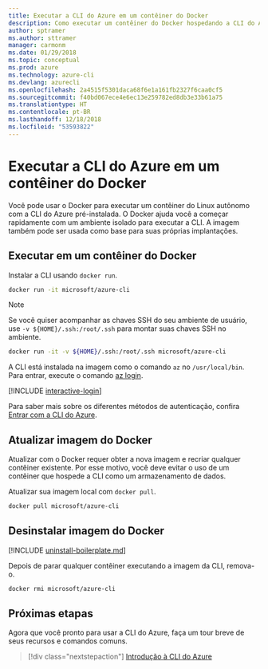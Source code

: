 ```yaml
---
title: Executar a CLI do Azure em um contêiner do Docker
description: Como executar um contêiner do Docker hospedando a CLI do Azure
author: sptramer
ms.author: sttramer
manager: carmonm
ms.date: 01/29/2018
ms.topic: conceptual
ms.prod: azure
ms.technology: azure-cli
ms.devlang: azurecli
ms.openlocfilehash: 2a4515f5301daca68f6e1a161fb2327f6caa0cf5
ms.sourcegitcommit: f40bd067ece4e6ec13e259782ed8db3e33b61a75
ms.translationtype: HT
ms.contentlocale: pt-BR
ms.lasthandoff: 12/18/2018
ms.locfileid: "53593822"
---
```

# <a name="run-azure-cli-in-a-docker-container"></a>Executar a CLI do Azure em um contêiner do Docker

Você pode usar o Docker para executar um contêiner do Linux autônomo com a CLI do Azure pré-instalada. O Docker ajuda você a começar rapidamente com um ambiente isolado para executar a CLI. A imagem também pode ser usada como base para suas próprias implantações.

## <a name="run-in-a-docker-container"></a>Executar em um contêiner do Docker

Instalar a CLI usando `docker run`.

   ```bash
   docker run -it microsoft/azure-cli
   ```

> [!NOTE]
> Se você quiser acompanhar as chaves SSH do seu ambiente de usuário, use `-v ${HOME}/.ssh:/root/.ssh` para montar suas chaves SSH no ambiente.
>
> ```bash
> docker run -it -v ${HOME}/.ssh:/root/.ssh microsoft/azure-cli
> ```

A CLI está instalada na imagem como o comando `az` no `/usr/local/bin`. Para entrar, execute o comando [az login](/cli/azure/reference-index#az-login).

[!INCLUDE [interactive-login](includes/interactive-login.md)]

Para saber mais sobre os diferentes métodos de autenticação, confira [Entrar com a CLI do Azure](authenticate-azure-cli.md).

## <a name="update-docker-image"></a>Atualizar imagem do Docker

Atualizar com o Docker requer obter a nova imagem e recriar qualquer contêiner existente. Por esse motivo, você deve evitar o uso de um contêiner que hospede a CLI como um armazenamento de dados.

Atualizar sua imagem local com `docker pull`.

```bash
docker pull microsoft/azure-cli
```

## <a name="uninstall-docker-image"></a>Desinstalar imagem do Docker

[!INCLUDE [uninstall-boilerplate.md](includes/uninstall-boilerplate.md)]

Depois de parar qualquer contêiner executando a imagem da CLI, remova-o.

```bash
docker rmi microsoft/azure-cli
```

## <a name="next-steps"></a>Próximas etapas

Agora que você pronto para usar a CLI do Azure, faça um tour breve de seus recursos e comandos comuns.

> [!div class="nextstepaction"]
> [Introdução à CLI do Azure](get-started-with-azure-cli.md)
